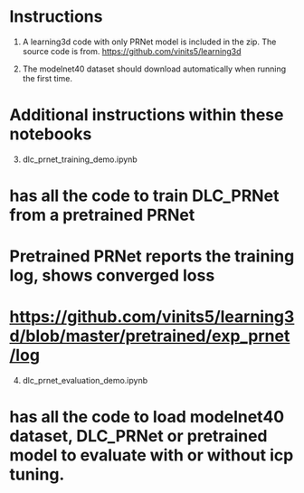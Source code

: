 # Instructions

1. A learning3d code with only PRNet model is included in the zip. The source code is from.
https://github.com/vinits5/learning3d

2. The modelnet40 dataset should download automatically when running the first time.

# Additional instructions within these notebooks

3. dlc_prnet_training_demo.ipynb
# has all the code to train DLC_PRNet from a pretrained PRNet
# Pretrained PRNet reports the training log, shows converged loss
# https://github.com/vinits5/learning3d/blob/master/pretrained/exp_prnet/log

4. dlc_prnet_evaluation_demo.ipynb
# has all the code to load modelnet40 dataset, DLC_PRNet or pretrained model to evaluate with or without icp tuning.
